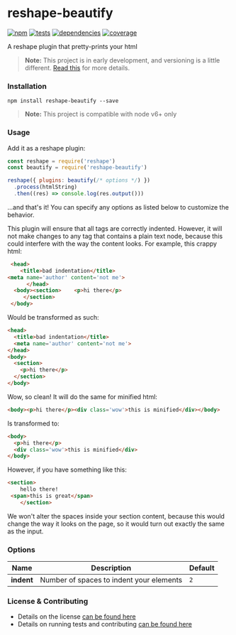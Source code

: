 # reshape-beautify

[![npm](https://img.shields.io/npm/v/reshape-beautify.svg?style=flat-square)](https://npmjs.com/package/reshape-beautify)
[![tests](https://img.shields.io/travis/reshape/beautify.svg?style=flat-square)](https://travis-ci.org/reshape/beautify?branch=master)
[![dependencies](https://img.shields.io/david/reshape/beautify.svg?style=flat-square)](https://david-dm.org/reshape/beautify)
[![coverage](https://img.shields.io/coveralls/reshape/beautify.svg?style=flat-square)](https://coveralls.io/r/reshape/beautify?branch=master)

A reshape plugin that pretty-prints your html

> **Note:** This project is in early development, and versioning is a little different. [Read this](http://markup.im/#q4_cRZ1Q) for more details.

### Installation

`npm install reshape-beautify --save`

> **Note:** This project is compatible with node v6+ only

### Usage

Add it as a reshape plugin:

```js
const reshape = require('reshape')
const beautify = require('reshape-beautify')

reshape({ plugins: beautify(/* options */) })
  .process(htmlString)
  .then((res) => console.log(res.output()))
```

...and that's it! You can specify any options as listed below to customize the behavior.

This plugin will ensure that all tags are correctly indented. However, it will not make changes to any tag that contains a plain text node, because this could interfere with the way the content looks. For example, this crappy html:

```html
 <head>
    <title>bad indentation</title>
<meta name='author' content='not me'>
      </head>
  <body><section>    <p>hi there</p>
     </section>
 </body>
```

Would be transformed as such:

```html
<head>
  <title>bad indentation</title>
  <meta name='author' content='not me'>
</head>
<body>
  <section>
    <p>hi there</p>
  </section>
</body>
```

Wow, so clean! It will do the same for minified html:

```html
<body><p>hi there</p><div class='wow'>this is minified</div></body>
```

Is transformed to:

```html
<body>
  <p>hi there</p>
  <div class='wow'>this is minified</div>
</body>
```

However, if you have something like this:

```html
<section>
    hello there!
 <span>this is great</span>
    </section>
```

We won't alter the spaces inside your section content, because this would change the way it looks on the page, so it would turn out exactly the same as the input.

### Options

| Name | Description | Default |
| ---- | ----------- | ------- |
| **indent** | Number of spaces to indent your elements | `2` |

### License & Contributing

- Details on the license [can be found here](LICENSE.md)
- Details on running tests and contributing [can be found here](contributing.md)
